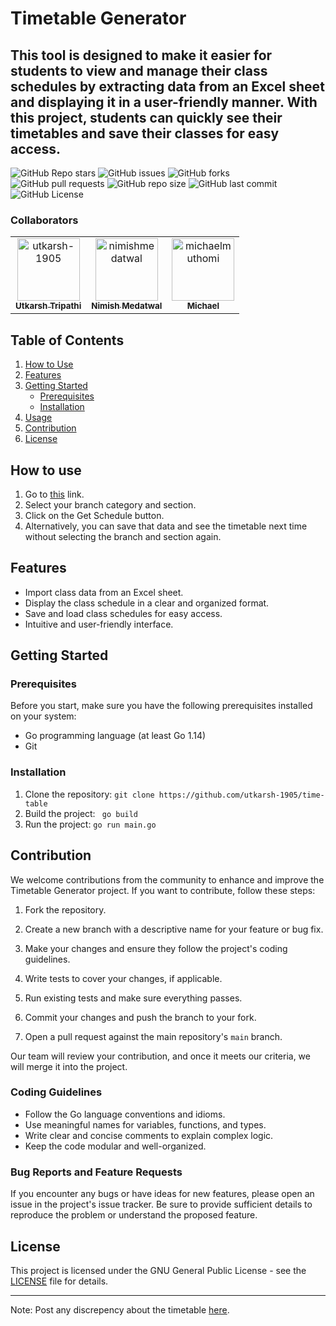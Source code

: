 # Timetable Generator

This tool is designed to make it easier for students to view and manage their class schedules by extracting data from an Excel sheet and displaying it in a user-friendly manner. With this project, students can quickly see their timetables and save their classes for easy access.
---

![GitHub Repo stars](https://img.shields.io/github/stars/utkarsh-1905/time-table?style=social)
![GitHub issues](https://img.shields.io/github/issues/utkarsh-1905/time-table)
![GitHub forks](https://img.shields.io/github/forks/utkarsh-1905/time-table?style=social)
![GitHub pull requests](https://img.shields.io/github/issues-pr/utkarsh-1905/time-table)
![GitHub repo size](https://img.shields.io/github/repo-size/utkarsh-1905/time-table)
![GitHub last commit](https://img.shields.io/github/last-commit/utkarsh-1905/time-table)
![GitHub License](https://img.shields.io/github/license/utkarsh-1905/time-table)

### Collaborators

<!-- readme: contributors -start -->
<table>
<tr>
    <td align="center">
        <a href="https://github.com/utkarsh-1905">
            <img src="https://avatars.githubusercontent.com/u/83540694?v=4" width="100;" alt="utkarsh-1905"/>
            <br />
            <sub><b>Utkarsh Tripathi</b></sub>
        </a>
    </td>
    <td align="center">
        <a href="https://github.com/nimishmedatwal">
            <img src="https://avatars.githubusercontent.com/u/91622060?v=4" width="100;" alt="nimishmedatwal"/>
            <br />
            <sub><b>Nimish Medatwal</b></sub>
        </a>
    </td>
    <td align="center">
        <a href="https://github.com/michaelmuthomi">
            <img src="https://avatars.githubusercontent.com/u/108736931?v=4" width="100;" alt="michaelmuthomi"/>
            <br />
            <sub><b>Michael</b></sub>
        </a>
    </td></tr>
</table>
<!-- readme: contributors -end -->

## Table of Contents
1. [How to Use](#how-to-use)
1. [Features](#features)
2. [Getting Started](#getting-started)
    - [Prerequisites](#prerequisites)
    - [Installation](#installation)
3. [Usage](#usage)
4. [Contribution](#contribution)
5. [License](#license)

## How to use

1. Go to [this](https://timetable.mlsctiet.com) link.
2. Select your branch category and section.
3. Click on the Get Schedule button.
4. Alternatively, you can save that data and see the timetable next time without selecting the branch and section again.


## Features

- Import class data from an Excel sheet.
- Display the class schedule in a clear and organized format.
- Save and load class schedules for easy access.
- Intuitive and user-friendly interface.

## Getting Started

### Prerequisites

Before you start, make sure you have the following prerequisites installed on your system:

- Go programming language (at least Go 1.14)
- Git

### Installation

1. Clone the repository: ```git clone https://github.com/utkarsh-1905/time-table```
2. Build the project: ``` go build```
3. Run the project: `go run main.go`
## Contribution

We welcome contributions from the community to enhance and improve the Timetable Generator project. If you want to contribute, follow these steps:

1. Fork the repository.

2. Create a new branch with a descriptive name for your feature or bug fix.

3. Make your changes and ensure they follow the project's coding guidelines.

4. Write tests to cover your changes, if applicable.

5. Run existing tests and make sure everything passes.

6. Commit your changes and push the branch to your fork.

7. Open a pull request against the main repository's `main` branch.

Our team will review your contribution, and once it meets our criteria, we will merge it into the project.

### Coding Guidelines

- Follow the Go language conventions and idioms.
- Use meaningful names for variables, functions, and types.
- Write clear and concise comments to explain complex logic.
- Keep the code modular and well-organized.

### Bug Reports and Feature Requests

If you encounter any bugs or have ideas for new features, please open an issue in the project's issue tracker. Be sure to provide sufficient details to reproduce the problem or understand the proposed feature.

## License

This project is licensed under the GNU General Public License - see the [LICENSE](LICENSE) file for details.

---

Note: Post any discrepency about the timetable [here](https://github.com/utkarsh-1905/time-table/discussions/12).
